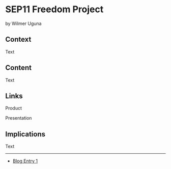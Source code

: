 # SEP11 Freedom Project
by Wilmer Uguna

## Context
Text

## Content
Text

## Links

Product

Presentation

## Implications
Text

---

* [Blog Entry 1](entries/entry01.md)
